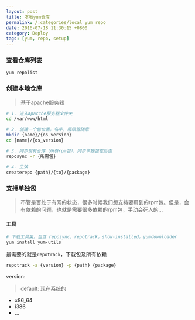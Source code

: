 ```yaml
---
layout: post
title: 本地yum仓库 
permalink: /:categories/local_yum_repo
date: 2016-07-18 11:30:15 +0800
category: Deploy
tags: [yum, repo, setup]
---
```


### 查看仓库列表

`yum repolist`

### 创建本地仓库

> 基于apache服务器

```bash
# 1. 进入apacche服务器文件夹
cd /var/www/html

# 2. 创建一个包位置，名字，层级皆随意
mkdir {name}/{os_version}
cd {name}/{os_version}

# 3. 同步现有仓库（所有rpm包），同步单独包在后面
reposync -r {所需包}

# 4. 生效
createrepo {path}/{to}/{package}
```

### 支持单独包


> 不管是否处于有网的状态，很多时候我们想支持要用到的rpm包。但是，会有依赖的问题，也就是需要很多依赖的rpm包，手动会死人的...

#### 工具

```bash
# 下载工具集，包含 reposync，repotrack，show-installed，yumdownloader
yum install yum-utils
```

最需要的就是`repotrack`，下载包及所有依赖

```bash
repotrack -a {version} -p {path} {package} 
```

version:

> default: 现在系统的

* x86_64
* i386
* ...

